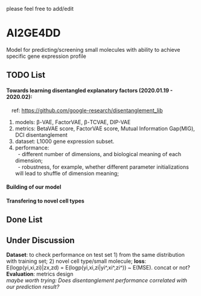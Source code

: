 please feel free to add/edit  
# AI2GE4DD
Model for predicting/screening small molecules with ability to achieve specific gene expression profile  

## TODO List
#### **Towards learning disentangled explanatory factors (2020.01.19 - 2020.02):**  
&emsp;ref: https://github.com/google-research/disentanglement_lib  
1. models: β-VAE, FactorVAE, β-TCVAE, DIP-VAE
2. metrics: BetaVAE score, FactorVAE score, Mutual Information Gap(MIG), DCI disentanglement
3. dataset: L1000 gene expression subset.
4. performance:  
&ensp;- different number of dimensions, and biological meaning of each dimension;  
&ensp;- robustness, for example, whether different parameter initializations will lead to shuffle of dimension meaning;    

#### **Building of our model**  

#### **Transfering to novel cell types**  

## Done List  

## Under Discussion
**Dataset**: to check performance on test set 1) from the same distribution with training set; 2) novel cell type/small molecule;
**loss**: E(logp(yi,xi,zi)|zx,zd) = E(logp(yi,xi,zi|yi^,xi^,zi^)) ~ E(MSE). concat or not?  
**Evaluation**: metrics design    
*maybe worth trying: Does disentanglement performance correlated with our prediction result?*
